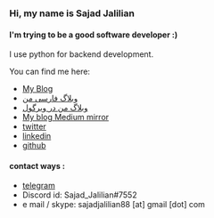 ### Hi, my name is Sajad Jalilian
#### I'm trying to be a good software developer :)
I use python for backend development.


You can find me here:
- [My Blog](https://sajadjalilian.blogspot.com)
-  [وبلاگ فارسی من](https://sajadjalilian-fa.blogspot.com/)
-  [وبلاگ من در ویرگول](https://virgool.io/@SajadJ)
- [My blog Medium mirror](https://medium.com/@SajadJ)
- [twitter](https://twitter.com/Sajad_Jalilian)
- [linkedin](https://linkedin.com/in/sajadjalilian)
- [github](https://github.com/SajadJalilian)

#### contact ways :
- [telegram](https://t.me/sajadjalilian)
- Discord id: Sajad_Jalilian#7552
- e mail / skype: sajadjalilian88 [at] gmail [dot] com

